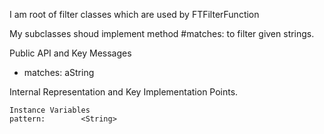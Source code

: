 I am root of filter classes which are used by FTFilterFunction

My subclasses shoud implement method #matches: to filter given strings.

Public API and Key Messages

- matches: aString   
 
Internal Representation and Key Implementation Points.

    Instance Variables
	pattern:		<String>